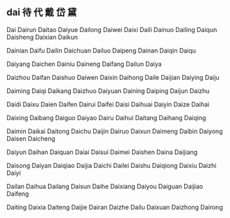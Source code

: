 dai  待 代 戴 岱 黛
---

Dai Dairun Daitao Daiyue Dailong Daiwei Daixi Daili Dainuo Dailing Daiqun Daisheng Daixian Daikun

Dainian Daifu Dailin Daichuan Dailuo Daipeng Dainan Daiqin Daiqu

Daiyang Daichen Dainiu Daineng Daifang Dailun Daiya

Daizhou Daifan Daishuo Daiwen Daixin Daihong Daile Daijian Daiying Daiju 

Daiming Daiqi Daikang Daizhuo Daiyuan Daining Daiping Daijun Daizhu

Daidi Daixu Daien Daifen Dairui Daifei Daisi Daihuai Daiyin Daize Daihai

Daixing Daibang Daiguo Daiyao Dairu Daihui Daitang Daihang Daiqing

Daimin Daikai Daitong Daichu Daijin Dairuo Daixun Daimeng Daibin Daiyong Daisen Daicheng 

Daiyun Daihan Daiquan Daiai Daisui Daimei Daishen Daina Daijiang 

Daisong Daiyan Daiqiao Daijia Daichi Dailei Daishu Daiqiong Daixiu Daizhi Daiyi

Dailan Daihua Dailang Daisun Daihe Daixiang Daiyou Daiguan Daijiao Daifeng

Daiting Daixia  Daiteng Daijie Dairan Daizhe Dailu Daixuan Daizhong Dairong 
